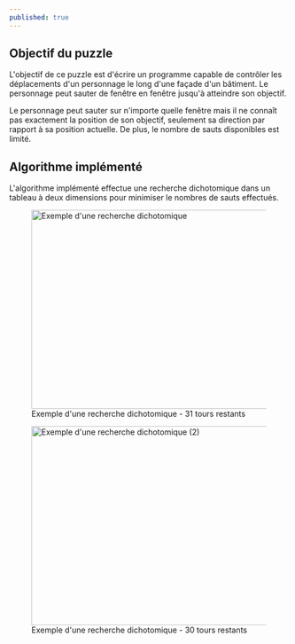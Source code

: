 ```yaml
---
published: true
---
```


## Objectif du puzzle
L'objectif de ce puzzle est d'écrire un programme capable de contrôler les déplacements d'un personnage le long d'une façade d'un bâtiment. Le personnage peut sauter de fenêtre en fenêtre jusqu'à atteindre son objectif.

Le personnage peut sauter sur n'importe quelle fenêtre mais il ne connaît pas exactement la position de son objectif, seulement sa direction par rapport à sa position actuelle. De plus, le nombre de sauts disponibles est limité. 

## Algorithme implémenté
L'algorithme implémenté effectue une recherche dichotomique dans un tableau à deux dimensions pour minimiser le nombres de sauts effectués.

<div class="is-flex is-justify-content-center">
<figure>
  <img src="/assets/content/puzzles/shadowsoftheknight1_1.png" 
       alt="Exemple d'une recherche dichotomique" width="638" height="359">
    <figcaption>Exemple d'une recherche dichotomique - 31 tours restants</figcaption>
</figure>
</div>

<div class="is-flex is-justify-content-center">
<figure>
  <img src="/assets/content/puzzles/shadowsoftheknight1_2.png" 
       alt="Exemple d'une recherche dichotomique (2)" width="638" height="359">
    <figcaption>Exemple d'une recherche dichotomique - 30 tours restants</figcaption>
</figure>
</div>
